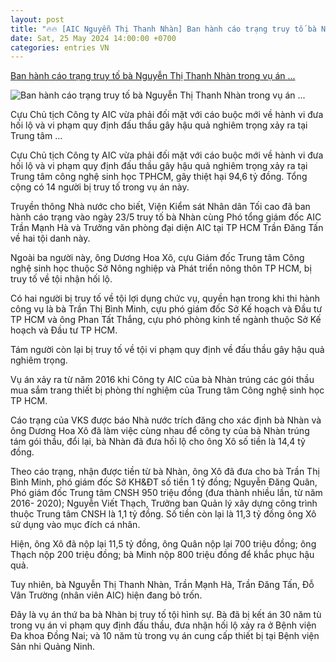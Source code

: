 ```yaml
---
layout: post
title: "🔥🔥 [AIC Nguyễn Thị Thanh Nhàn] Ban hành cáo trạng truy tố bà Nguyễn Thị Thanh Nhàn trong vụ án ..."
date: Sat, 25 May 2024 14:00:00 +0700
categories: entries VN
---
```

[Ban hành cáo trạng truy tố bà Nguyễn Thị Thanh Nhàn trong vụ án ...](https://www.rfa.org/vietnamese/news/vietnamnews/nguyen-thi-thanh-nhan-faces-another-charges-05252024083958.html)

![Ban hành cáo trạng truy tố bà Nguyễn Thị Thanh Nhàn trong vụ án ...](https://www.rfa.org/vietnamese/news/vietnamnews/nguyen-thi-thanh-nhan-faces-another-charges-05252024083958.html/@@images/image)

Cựu Chủ tịch Công ty AIC vừa phải đối mặt với cáo buộc mới về hành vi đưa hối lộ và vi phạm quy định đấu thầu gây hậu quả nghiêm trọng xảy ra tại Trung tâm ...

Cựu Chủ tịch Công ty AIC vừa phải đối mặt với cáo buộc mới về hành vi đưa hối lộ và vi phạm quy định đấu thầu gây hậu quả nghiêm trọng xảy ra tại Trung tâm công nghệ sinh học TPHCM, gây thiệt hại 94,6 tỷ đồng. Tổng cộng có 14 người bị truy tố trong vụ án này.

Truyền thông Nhà nước cho biết, Viện Kiểm sát Nhân dân Tối cao đã ban hành cáo trạng vào ngày 23/5 truy tố bà Nhàn cùng Phó tổng giám đốc AIC Trần Mạnh Hà và Trưởng văn phòng đại diện AIC tại TP HCM Trần Đăng Tấn về hai tội danh này.

Ngoài ba người này, ông Dương Hoa Xô, cựu Giám đốc Trung tâm Công nghệ sinh học thuộc Sở Nông nghiệp và Phát triển nông thôn TP HCM, bị truy tố về tội nhận hối lộ.

Có hai người bị truy tố về tội lợi dụng chức vụ, quyền hạn trong khi thi hành công vụ là bà Trần Thị Bình Minh, cựu phó giám đốc Sở Kế hoạch và Đầu tư TP HCM và ông Phan Tất Thắng, cựu phó phòng kinh tế ngành thuộc Sở Kế hoạch và Đầu tư TP HCM.

Tám người còn lại bị truy tố về tội vi phạm quy định về đấu thầu gây hậu quả nghiêm trọng.

Vụ án xảy ra từ năm 2016 khi Công ty AIC của bà Nhàn trúng các gói thầu mua sắm trang thiết bị phòng thí nghiệm của Trung tâm Công nghệ sinh học TP HCM.

Cáo trạng của VKS được báo Nhà nước trích đăng cho xác định bà Nhàn và ông Dương Hoa Xô đã làm việc cùng nhau để công ty của bà Nhàn trúng tám gói thầu, đổi lại, bà Nhàn đã đưa hối lộ cho ông Xô số tiền là 14,4 tỷ đồng.

Theo cáo trạng, nhận được tiền từ bà Nhàn, ông Xô đã đưa cho bà Trần Thị Bình Minh, phó giám đốc Sở KH&ĐT số tiền 1 tỷ đồng; Nguyễn Đăng Quân, Phó giám đốc Trung tâm CNSH 950 triệu đồng (đưa thành nhiều lần, từ năm 2016- 2020); Nguyễn Viết Thạch, Trưởng ban Quản lý xây dựng công trình thuộc Trung tâm CNSH là 1,1 tỷ đồng. Số tiền còn lại là 11,3 tỷ đồng ông Xô sử dụng vào mục đích cá nhân.

Hiện, ông Xô đã nộp lại 11,5 tỷ đồng, ông Quân nộp lại 700 triệu đồng; ông Thạch nộp 200 triệu đồng; bà Minh nộp 800 triệu đồng để khắc phục hậu quả.

Tuy nhiên, bà Nguyễn Thị Thanh Nhàn, Trần Mạnh Hà, Trần Đăng Tấn, Đỗ Vân Trường (nhân viên AIC) hiện đang bỏ trốn.

Đây là vụ án thứ ba bà Nhàn bị truy tố tội hình sự. Bà đã bị kết án 30 năm tù trong vụ án vi phạm quy định đấu thầu, đưa nhận hối lộ xảy ra ở Bệnh viện Đa khoa Đồng Nai; và 10 năm tù trong vụ án cung cấp thiết bị tại Bệnh viện Sản nhi Quảng Ninh.

